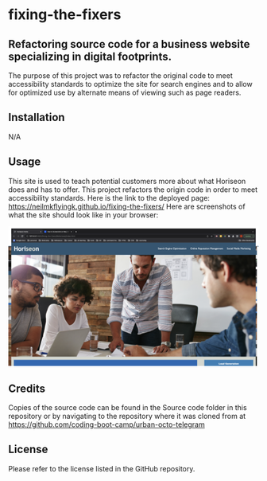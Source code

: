 # fixing-the-fixers

## Refactoring source code for a business website specializing in digital footprints.
The purpose of this project was to refactor the original code to meet accessibility standards to optimize the site for search engines and to allow for optimized use by alternate means of viewing such as page readers. 

## Installation
N/A

## Usage
This site is used to teach potential customers more about what Horiseon does and has to offer. This project refactors the origin code in order to meet accessibility standards.
Here is the link to the deployed page: https://neilmkflyingk.github.io/fixing-the-fixers/
Here are screenshots of what the site should look like in your browser:

<img src = "./assets/images/screenshot-1.png" alt = "screenshot">

## Credits
Copies of the source code can be found in the Source code folder in this repository or by navigating to the repository where it was cloned from at 
https://github.com/coding-boot-camp/urban-octo-telegram

## License
Please refer to the license listed in the GitHub repository.
